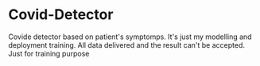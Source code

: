 # Covid-Detector
Covide detector based on patient's symptomps. It's just my modelling and deployment training. All data delivered and the result can't be accepted. Just for training purpose
